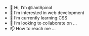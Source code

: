 - 👋 Hi, I’m @iamSpinol
- 👀 I’m interested in web development
- 🌱 I’m currently learning CSS
- 💞️ I’m looking to collaborate on ...
- 📫 How to reach me ...

<!---
iamSpinol/iamSpinol is a ✨ special ✨ repository because its `README.md` (this file) appears on your GitHub profile.
You can click the Preview link to take a look at your changes.
--->
